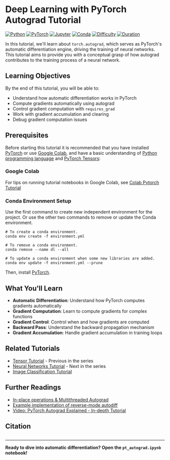 # Deep Learning with PyTorch Autograd Tutorial

[![Python](https://img.shields.io/badge/Python-3.10+-blue.svg)](https://www.python.org/downloads/)
[![PyTorch](https://img.shields.io/badge/PyTorch-2.0+-red.svg)](https://pytorch.org/)
[![Jupyter](https://img.shields.io/badge/Jupyter-Notebook-orange.svg)](https://jupyter.org/)
[![Conda](https://img.shields.io/badge/Conda-Environment-44A833.svg?logo=anaconda)](https://docs.conda.io/)
[![Difficulty](https://img.shields.io/badge/Difficulty-Beginner-green.svg)](https://pytorch.org/tutorials/)
[![Duration](https://img.shields.io/badge/Duration-2--3%20hours-yellow.svg)](https://pytorch.org/tutorials/)

In this tutorial, we'll learn about ``torch.autograd``, which serves as PyTorch's automatic differentiation engine, driving the training of neural networks. This tutorial aims to provide you with a conceptual grasp of how autograd contributes to the training process of a neural network.

## Learning Objectives

By the end of this tutorial, you will be able to:
- Understand how automatic differentiation works in PyTorch
- Compute gradients automatically using autograd
- Control gradient computation with `requires_grad`
- Work with gradient accumulation and clearing
- Debug gradient computation issues

## Prerequisites

Before starting this tutorial it is recommended that you have installed [PyTorch](https://pytorch.org/) or use [Google Colab](https://colab.research.google.com/?utm_source=scs-index), and have a basic understanding of [Python programming language](https://www.python.org/doc/) and [PyTorch Tensors](https://github.com/darinz/DL-PT-Tensor):

### Google Colab

For tips on running tutorial notebooks in Google Colab, see [Colab Pytorch Tutorial](https://pytorch.org/tutorials/beginner/colab)

### Conda Environment Setup

Use the first command to create new independent environment for the project. Or use the other two commands to remove or update the Conda environment.

```shell
# To create a conda environment.
conda env create -f environment.yml

# To remove a conda environment.
conda remove --name dl --all

# To update a conda environment when some new libraries are added.
conda env update -f environment.yml --prune
```
Then, install [PyTorch](https://pytorch.org/).

## What You'll Learn

- **Automatic Differentiation**: Understand how PyTorch computes gradients automatically
- **Gradient Computation**: Learn to compute gradients for complex functions
- **Gradient Control**: Control when and how gradients are computed
- **Backward Pass**: Understand the backward propagation mechanism
- **Gradient Accumulation**: Handle gradient accumulation in training loops

## Related Tutorials

- [Tensor Tutorial](../Tensor/) - Previous in the series
- [Neural Networks Tutorial](../Neural-Networks/) - Next in the series
- [Image Classification Tutorial](../Image-Classifier/)

## Further Readings

-  [In-place operations & Multithreaded Autograd](https://pytorch.org/docs/stable/notes/autograd.html)
-  [Example implementation of reverse-mode autodiff](https://colab.research.google.com/drive/1VpeE6UvEPRz9HmsHh1KS0XxXjYu533EC)
-  [Video: PyTorch Autograd Explained - In-depth Tutorial](https://www.youtube.com/watch?v=MswxJw-8PvE)

## Citation

```bibtex

```

---

**Ready to dive into automatic differentiation? Open the `pt_autograd.ipynb` notebook!**
